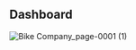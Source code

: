 ## Dashboard


![Bike Company_page-0001 (1)](https://github.com/user-attachments/assets/edb5810d-b935-4e6f-867b-ccb9841d44a4)

